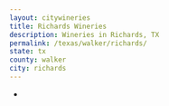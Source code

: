 ```yaml
---
layout: citywineries
title: Richards Wineries
description: Wineries in Richards, TX
permalink: /texas/walker/richards/
state: tx
county: walker
city: richards
---
```

-
